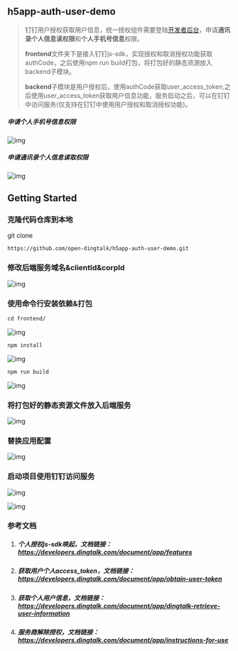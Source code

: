 ## h5app-auth-user-demo
> 钉钉用户授权获取用户信息，统一授权组件需要登陆[开发者后台](https://open-dev.dingtalk.com/)，申请**通讯录个人信息读权限**和**个人手机号信息**权限。
>
> **frontend**文件夹下是接入钉钉js-sdk，实现授权和取消授权功能获取authCode，之后使用npm run build打包，将打包好的静态资源放入backend子模块。
>
> **backend**子模块是用户授权后，使用authCode获取user_access_token,之后使用user_access_token获取用户信息功能，服务启动之后，可以在钉钉中访问服务(仅支持在钉钉中使用用户授权和取消授权功能)。

##### 申请个人手机号信息权限

![img](https://img.alicdn.com/imgextra/i3/O1CN01Ob9ahn1d271YQHaAG_!!6000000003677-2-tps-2826-1136.png)

##### 申请通讯录个人信息读取权限

![img](https://img.alicdn.com/imgextra/i4/O1CN01A4Y2DI27qR12lifYu_!!6000000007848-2-tps-2870-934.png)



## Getting Started



### 克隆代码仓库到本地
git clone
```
https://github.com/open-dingtalk/h5app-auth-user-demo.git
```

### 修改后端服务域名&clientId&corpId

![img](https://img.alicdn.com/imgextra/i3/O1CN01Fxyg6F1PjFhyCzk34_!!6000000001876-2-tps-2368-1388.png)

### 使用命令行安装依赖&打包

```txt
cd frontend/
```

![img](https://img.alicdn.com/imgextra/i2/O1CN01jxPtVb1U9ax7tWtCt_!!6000000002475-2-tps-2850-658.png)

```txt
npm install
```

![img](https://img.alicdn.com/imgextra/i4/O1CN01CARq6g1CqUyEdpsdS_!!6000000000132-2-tps-2872-1290.png)

```txt
npm run build
```

![img](https://img.alicdn.com/imgextra/i4/O1CN01kLve9J26L0DUmoZUQ_!!6000000007644-2-tps-1910-876.png)

### 将打包好的静态资源文件放入后端服务

![img](https://img.alicdn.com/imgextra/i2/O1CN01drjW6i1EQy7twIHqQ_!!6000000000347-2-tps-1766-1002.png)

### 替换应用配置

![img](https://img.alicdn.com/imgextra/i4/O1CN01TAoIMJ1q4U55vhBSx_!!6000000005442-2-tps-1814-1032.png)

### 启动项目使用钉钉访问服务

![img](https://img.alicdn.com/imgextra/i2/O1CN011FkcHE1pt2B893Ehb_!!6000000005417-2-tps-1242-2208.png)

![img](https://img.alicdn.com/imgextra/i3/O1CN01OSsciI1X0qEO7JEuy_!!6000000002862-2-tps-1242-2208.png)

### 参考文档

1. ##### 个人授权js-sdk唤起，文档链接：https://developers.dingtalk.com/document/app/features

2. ##### 获取用户个人access_token，文档链接：https://developers.dingtalk.com/document/app/obtain-user-token

3. ##### 获取个人用户信息，文档链接：https://developers.dingtalk.com/document/app/dingtalk-retrieve-user-information

4. ##### 服务商解除授权，文档链接：https://developers.dingtalk.com/document/app/instructions-for-use
